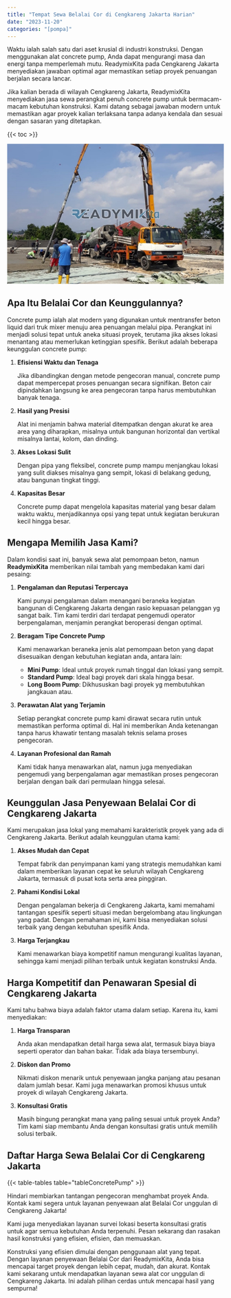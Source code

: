 ```yaml
---
title: "Tempat Sewa Belalai Cor di Cengkareng Jakarta Harian"
date: "2023-11-20"
categories: "[pompa]"
---
```


Waktu ialah salah satu dari aset krusial di industri konstruksi. Dengan menggunakan alat concrete pump, Anda dapat mengurangi masa dan energi tanpa memperlemah mutu. ReadymixKita pada Cengkareng Jakarta menyediakan jawaban optimal agar memastikan setiap proyek penuangan berjalan secara lancar.

Jika kalian berada di wilayah Cengkareng Jakarta, ReadymixKita menyediakan jasa sewa perangkat penuh concrete pump untuk bermacam-macam kebutuhan konstruksi. Kami datang sebagai jawaban modern untuk memastikan agar proyek kalian terlaksana tanpa adanya kendala dan sesuai dengan sasaran yang ditetapkan.

{{< toc >}}

![Tempat Sewa Belalai Cor di Cengkareng Jakarta Harian](/images/pompa/sewa-pompa-10.jpg)

## Apa Itu Belalai Cor dan Keunggulannya?

Concrete pump ialah alat modern yang digunakan untuk mentransfer beton liquid dari truk mixer menuju area penuangan melalui pipa. Perangkat ini menjadi solusi tepat untuk aneka situasi proyek, terutama jika akses lokasi menantang atau memerlukan ketinggian spesifik. Berikut adalah beberapa keunggulan concrete pump:

1. **Efisiensi Waktu dan Tenaga**

   Jika dibandingkan dengan metode pengecoran manual, concrete pump dapat mempercepat proses penuangan secara signifikan. Beton cair dipindahkan langsung ke area pengecoran tanpa harus membutuhkan banyak tenaga.

2. **Hasil yang Presisi**

   Alat ini menjamin bahwa material ditempatkan dengan akurat ke area area yang diharapkan, misalnya untuk bangunan horizontal dan vertikal misalnya lantai, kolom, dan dinding.

3. **Akses Lokasi Sulit**

   Dengan pipa yang fleksibel, concrete pump mampu menjangkau lokasi yang sulit diakses misalnya gang sempit, lokasi di belakang gedung, atau bangunan tingkat tinggi.

4. **Kapasitas Besar**

   Concrete pump dapat mengelola kapasitas material yang besar dalam waktu waktu, menjadikannya opsi yang tepat untuk kegiatan berukuran kecil hingga besar.

## Mengapa Memilih Jasa Kami?

Dalam kondisi saat ini, banyak sewa alat pemompaan beton, namun **ReadymixKita** memberikan nilai tambah yang membedakan kami dari pesaing:

1. **Pengalaman dan Reputasi Terpercaya**

   Kami punyai pengalaman dalam menangani beraneka kegiatan bangunan di Cengkareng Jakarta dengan rasio kepuasan pelanggan yg sangat baik. Tim kami terdiri dari terdapat pengemudi operator berpengalaman, menjamin perangkat beroperasi dengan optimal.

2. **Beragam Tipe Concrete Pump**

   Kami menawarkan beraneka jenis alat pemompaan beton yang dapat disesuaikan dengan kebutuhan kegiatan anda, antara lain:
   - **Mini Pump**: Ideal untuk proyek rumah tinggal dan lokasi yang sempit.
   - **Standard Pump**: Ideal bagi proyek dari skala hingga besar.
   - **Long Boom Pump**: Dikhususkan bagi proyek yg membutuhkan jangkauan atau.

3. **Perawatan Alat yang Terjamin**

   Setiap perangkat concrete pump kami dirawat secara rutin untuk memastikan performa optimal di. Hal ini memberikan Anda ketenangan tanpa harus khawatir tentang masalah teknis selama proses pengecoran.

4. **Layanan Profesional dan Ramah**

   Kami tidak hanya menawarkan alat, namun juga menyediakan pengemudi yang berpengalaman agar memastikan proses pengecoran berjalan dengan baik dari permulaan hingga selesai.

## Keunggulan Jasa Penyewaan Belalai Cor di Cengkareng Jakarta

Kami merupakan jasa lokal yang memahami karakteristik proyek yang ada di Cengkareng Jakarta. Berikut adalah keunggulan utama kami:

1. **Akses Mudah dan Cepat**

   Tempat fabrik dan penyimpanan kami yang strategis memudahkan kami dalam memberikan layanan cepat ke seluruh wilayah Cengkareng Jakarta, termasuk di pusat kota serta area pinggiran.

2. **Pahami Kondisi Lokal**

   Dengan pengalaman bekerja di Cengkareng Jakarta, kami memahami tantangan spesifik seperti situasi medan bergelombang atau lingkungan yang padat. Dengan pemahaman ini, kami bisa menyediakan solusi terbaik yang dengan kebutuhan spesifik Anda.

3. **Harga Terjangkau**

   Kami menawarkan biaya kompetitif namun mengurangi kualitas layanan, sehingga kami menjadi pilihan terbaik untuk kegiatan konstruksi Anda.

## Harga Kompetitif dan Penawaran Spesial di Cengkareng Jakarta

Kami tahu bahwa biaya adalah faktor utama dalam setiap. Karena itu, kami menyediakan:

1. **Harga Transparan**

   Anda akan mendapatkan detail harga sewa alat, termasuk biaya biaya seperti operator dan bahan bakar. Tidak ada biaya tersembunyi.

2. **Diskon dan Promo**

   Nikmati diskon menarik untuk penyewaan jangka panjang atau pesanan dalam jumlah besar. Kami juga menawarkan promosi khusus untuk proyek di wilayah Cengkareng Jakarta.

3. **Konsultasi Gratis**

   Masih bingung perangkat mana yang paling sesuai untuk proyek Anda? Tim kami siap membantu Anda dengan konsultasi gratis untuk memilih solusi terbaik.

## Daftar Harga Sewa Belalai Cor di Cengkareng Jakarta

{{< table-tables table="tableConcretePump" >}}

Hindari membiarkan tantangan pengecoran menghambat proyek Anda. Kontak kami segera untuk layanan penyewaan alat Belalai Cor unggulan di Cengkareng Jakarta!

Kami juga menyediakan layanan survei lokasi beserta konsultasi gratis untuk agar semua kebutuhan Anda terpenuhi. Pesan sekarang dan rasakan hasil konstruksi yang efisien, efisien, dan memuaskan.

Konstruksi yang efisien dimulai dengan penggunaan alat yang tepat. Dengan layanan penyewaan Belalai Cor dari ReadymixKita, Anda bisa mencapai target proyek dengan lebih cepat, mudah, dan akurat. Kontak kami sekarang untuk mendapatkan layanan sewa alat cor unggulan di Cengkareng Jakarta. Ini adalah pilihan cerdas untuk mencapai hasil yang sempurna!